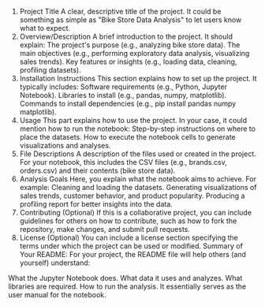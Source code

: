 1. Project Title
A clear, descriptive title of the project. It could be something as simple as "Bike Store Data Analysis" to let users know what to expect.
2. Overview/Description
A brief introduction to the project. It should explain:
The project's purpose (e.g., analyzing bike store data).
The main objectives (e.g., performing exploratory data analysis, visualizing sales trends).
Key features or insights (e.g., loading data, cleaning, profiling datasets).
3. Installation Instructions
This section explains how to set up the project. It typically includes:
Software requirements (e.g., Python, Jupyter Notebook).
Libraries to install (e.g., pandas, numpy, matplotlib).
Commands to install dependencies (e.g., pip install pandas numpy matplotlib).
4. Usage
This part explains how to use the project. In your case, it could mention how to run the notebook:
Step-by-step instructions on where to place the datasets.
How to execute the notebook cells to generate visualizations and analyses.
5. File Descriptions
A description of the files used or created in the project. For your notebook, this includes the CSV files (e.g., brands.csv, orders.csv) and their contents (bike store data).
6. Analysis Goals
Here, you explain what the notebook aims to achieve. For example:
Cleaning and loading the datasets.
Generating visualizations of sales trends, customer behavior, and product popularity.
Producing a profiling report for better insights into the data.
7. Contributing (Optional)
If this is a collaborative project, you can include guidelines for others on how to contribute, such as how to fork the repository, make changes, and submit pull requests.
8. License (Optional)
You can include a license section specifying the terms under which the project can be used or modified.
Summary of Your README:
For your project, the README file will help others (and yourself) understand:

What the Jupyter Notebook does.
What data it uses and analyzes.
What libraries are required.
How to run the analysis. It essentially serves as the user manual for the notebook.
